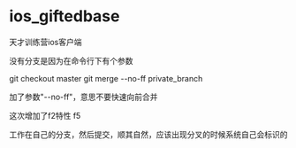 ios_giftedbase
==============

天才训练营ios客户端

没有分支是因为在命令行下有个参数

git checkout master
git merge --no-ff private_branch

加了参数"--no-ff"，意思不要快速向前合并

这次增加了f2特性
f5

工作在自己的分支，然后提交，顺其自然，应该出现分叉的时候系统自己会标识的